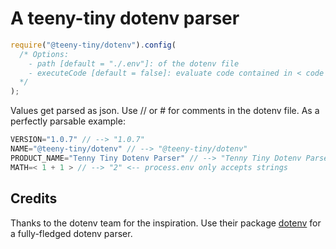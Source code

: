 # A teeny-tiny dotenv parser

```js
require("@teeny-tiny/dotenv").config(
  /* Options:
    - path [default = "./.env"]: of the dotenv file
    - executeCode [default = false]: evaluate code contained in < code > brackets; do NOT activate unless necessary
  */
);
```


Values get parsed as json. Use // or # for comments in the dotenv file. As a perfectly parsable example:

```js
VERSION="1.0.7" // --> "1.0.7"
NAME="@teeny-tiny/dotenv" // --> "@teeny-tiny/dotenv"
PRODUCT_NAME="Tenny Tiny Dotenv Parser" // --> "Tenny Tiny Dotenv Parser"
MATH=< 1 + 1 > // --> "2" <-- process.env only accepts strings
```

## Credits
Thanks to the dotenv team for the inspiration. Use their package [dotenv](https://npmjs.com/package/dotenv) for a fully-fledged dotenv parser.